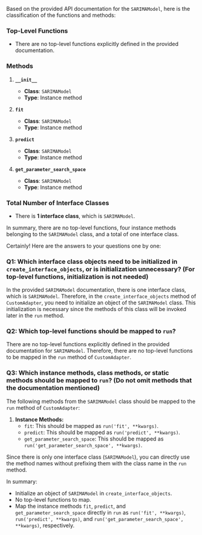 Based on the provided API documentation for the `SARIMAModel`, here is the classification of the functions and methods:

### Top-Level Functions
- There are no top-level functions explicitly defined in the provided documentation.

### Methods
1. **`__init__`**
   - **Class**: `SARIMAModel`
   - **Type**: Instance method

2. **`fit`**
   - **Class**: `SARIMAModel`
   - **Type**: Instance method

3. **`predict`**
   - **Class**: `SARIMAModel`
   - **Type**: Instance method

4. **`get_parameter_search_space`**
   - **Class**: `SARIMAModel`
   - **Type**: Instance method

### Total Number of Interface Classes
- There is **1 interface class**, which is `SARIMAModel`. 

In summary, there are no top-level functions, four instance methods belonging to the `SARIMAModel` class, and a total of one interface class.

Certainly! Here are the answers to your questions one by one:

### Q1: Which interface class objects need to be initialized in `create_interface_objects`, or is initialization unnecessary? (For top-level functions, initialization is not needed)

In the provided `SARIMAModel` documentation, there is one interface class, which is `SARIMAModel`. Therefore, in the `create_interface_objects` method of `CustomAdapter`, you need to initialize an object of the `SARIMAModel` class. This initialization is necessary since the methods of this class will be invoked later in the `run` method.

### Q2: Which top-level functions should be mapped to `run`?

There are no top-level functions explicitly defined in the provided documentation for `SARIMAModel`. Therefore, there are no top-level functions to be mapped in the `run` method of `CustomAdapter`.

### Q3: Which instance methods, class methods, or static methods should be mapped to `run`? (Do not omit methods that the documentation mentioned)

The following methods from the `SARIMAModel` class should be mapped to the `run` method of `CustomAdapter`:

1. **Instance Methods:**
   - `fit`: This should be mapped as `run('fit', **kwargs)`.
   - `predict`: This should be mapped as `run('predict', **kwargs)`.
   - `get_parameter_search_space`: This should be mapped as `run('get_parameter_search_space', **kwargs)`.

Since there is only one interface class (`SARIMAModel`), you can directly use the method names without prefixing them with the class name in the `run` method.

In summary:
- Initialize an object of `SARIMAModel` in `create_interface_objects`.
- No top-level functions to map.
- Map the instance methods `fit`, `predict`, and `get_parameter_search_space` directly in `run` as `run('fit', **kwargs)`, `run('predict', **kwargs)`, and `run('get_parameter_search_space', **kwargs)`, respectively.